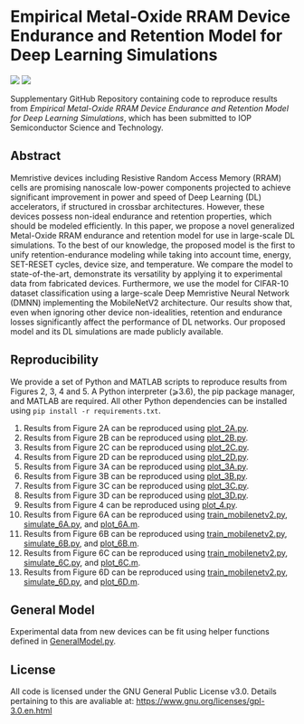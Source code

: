 # Empirical Metal-Oxide RRAM Device Endurance and Retention Model for Deep Learning Simulations

![](https://img.shields.io/badge/license-GPL-blue.svg)
[![](https://img.shields.io/badge/python-3.6+-blue.svg)](https://www.python.org/)

Supplementary GitHub Repository containing code to reproduce results from *Empirical Metal-Oxide RRAM Device Endurance and Retention Model for Deep Learning Simulations*, which has been submitted to IOP Semiconductor Science and Technology.

## Abstract
Memristive devices including Resistive Random Access Memory (RRAM) cells are promising nanoscale low-power components projected to achieve significant improvement in power and speed of Deep Learning (DL) accelerators, if structured in crossbar architectures. However, these devices possess non-ideal endurance and retention properties, which should be modeled efficiently. In this paper, we propose a novel generalized Metal-Oxide RRAM endurance and retention model for use in large-scale DL simulations. To the best of our knowledge, the proposed model is the first to unify retention-endurance modeling while taking into account time, energy, SET-RESET cycles, device size, and temperature. We compare the model to state-of-the-art, demonstrate its versatility by applying it to experimental data from fabricated devices. Furthermore, we use the model for CIFAR-10 dataset classification using a large-scale Deep Memristive Neural Network (DMNN) implementing the MobileNetV2 architecture. Our results show that, even when ignoring other device non-idealities, retention and endurance losses significantly affect the performance of DL networks. Our proposed model and its DL simulations are made publicly available.

## Reproducibility
We provide a set of Python and MATLAB scripts to reproduce results from Figures 2, 3, 4 and 5. A Python interpreter (⩾3.6), the pip package manager, and MATLAB are required. All other Python dependencies can be installed using `pip install -r requirements.txt`.

1. Results from Figure 2A can be reproduced using [plot_2A.py](plot_2A.py).
2. Results from Figure 2B can be reproduced using [plot_2B.py](plot_2B.py).
3. Results from Figure 2C can be reproduced using [plot_2C.py](plot_2C.py).
4. Results from Figure 2D can be reproduced using [plot_2D.py](plot_2D.py).
5. Results from Figure 3A can be reproduced using [plot_3A.py](plot_3A.py).
6. Results from Figure 3B can be reproduced using [plot_3B.py](plot_3B.py).
7. Results from Figure 3C can be reproduced using [plot_3C.py](plot_3C.py).
8. Results from Figure 3D can be reproduced using [plot_3D.py](plot_3D.py).
9. Results from Figure 4 can be reproduced using [plot_4.py](plot_4.py).
10. Results from Figure 6A can be reproduced using [train_mobilenetv2.py](train_mobilenetv2.py), [simulate_6A.py](simulate_6A.py), and [plot_6A.m](plot_6A.m).
11. Results from Figure 6B can be reproduced using [train_mobilenetv2.py](train_mobilenetv2.py), [simulate_6B.py](simulate_6B.py), and [plot_6B.m](plot_6B.m).
12. Results from Figure 6C can be reproduced using [train_mobilenetv2.py](train_mobilenetv2.py), [simulate_6C.py](simulate_6C.py), and [plot_6C.m](plot_6C.m).
13. Results from Figure 6D can be reproduced using [train_mobilenetv2.py](train_mobilenetv2.py), [simulate_6D.py](simulate_6D.py), and [plot_6D.m](plot_6D.m).

## General Model
Experimental data from new devices can be fit using helper functions defined in [GeneralModel.py](GeneralModel.py).

## License
All code is licensed under the GNU General Public License v3.0. Details pertaining to this are avaliable at: https://www.gnu.org/licenses/gpl-3.0.en.html
